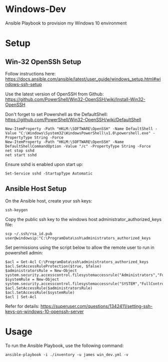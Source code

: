 # Windows-Dev
Ansible Playbook to provision my Windows 10 environment

# Setup
## Win-32 OpenSSh Setup
Follow instructions here: https://docs.ansible.com/ansible/latest/user_guide/windows_setup.html#windows-ssh-setup

Use the latest version of OpenSSH from Github:
https://github.com/PowerShell/Win32-OpenSSH/wiki/Install-Win32-OpenSSH

Don't forget to set Powershell as the DefaultShell:
https://github.com/PowerShell/Win32-OpenSSH/wiki/DefaultShell
```
New-ItemProperty -Path "HKLM:\SOFTWARE\OpenSSH" -Name DefaultShell -Value "C:\Windows\System32\WindowsPowerShell\v1.0\powershell.exe" -PropertyType String -Force
New-ItemProperty -Path "HKLM:\SOFTWARE\OpenSSH" -Name DefaultShellCommandOption -Value "/c" -PropertyType String -Force
net stop sshd
net start sshd
```

Ensure sshd is enabled upon start up:

`Set-Service sshd -StartupType Automatic`

## Ansible Host Setup
On the Ansible host, create your ssh keys:

`ssh-keygen`

Copy the public ssh key to the windows host administrator_authorized_keys file:

`scp ~/.ssh/rsa_id.pub user@windowsip:"C:\ProgramData\ssh\administrators_authorized_keys`

Set permissions using the script below to allow the remote user to run in powershell admin:

```
$acl = Get-Acl C:\ProgramData\ssh\administrators_authorized_keys
$acl.SetAccessRuleProtection($true, $false)
$administratorsRule = New-Object system.security.accesscontrol.filesystemaccessrule("Administrators","FullControl","Allow")
$systemRule = New-Object system.security.accesscontrol.filesystemaccessrule("SYSTEM","FullControl","Allow")
$acl.SetAccessRule($administratorsRule)
$acl.SetAccessRule($systemRule)
$acl | Set-Acl
```

Refer for details:
https://superuser.com/questions/1342411/setting-ssh-keys-on-windows-10-openssh-server

# Usage
To run the Ansible Playbook, use the following command:

`ansible-playbook -i ./inventory -u james win_dev.yml -v`


